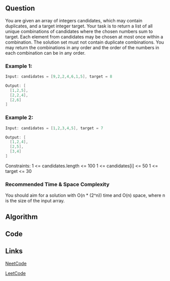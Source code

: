 ## Question
You are given an array of integers candidates, which may contain duplicates, and a target integer target. Your task is to return a list of all unique combinations of candidates where the chosen numbers sum to target.
Each element from candidates may be chosen at most once within a combination. The solution set must not contain duplicate combinations.
You may return the combinations in any order and the order of the numbers in each combination can be in any order.
### Example 1:


```java
Input: candidates = [9,2,2,4,6,1,5], target = 8

Output: [
  [1,2,5],
  [2,2,4],
  [2,6]
]

```
### Example 2:


```java
Input: candidates = [1,2,3,4,5], target = 7

Output: [
  [1,2,4],
  [2,5],
  [3,4]
]

```
Constraints:
1 <= candidates.length <= 100
1 <= candidates[i] <= 50
1 <= target <= 30


### Recommended Time & Space Complexity

You should aim for a solution with O(n * (2^n)) time and O(n) space, where n is the size of the input array.





## Algorithm

## Code

## Links

[NeetCode](https://neetcode.io/problems/combination-target-sum-ii)

[LeetCode](https://leetcode.com/problems/combination-target-sum-ii)
